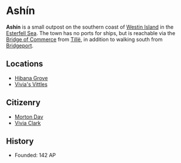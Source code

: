 # Ashín

**Ashín** is a small outpost on the southern coast of [Westin Island](../../../../ch-4-esterfell-gazetteer/esterfell/lenya/esterfell-sea/westin-island/) in the [Esterfell Sea](../../../../ch-4-esterfell-gazetteer/esterfell/lenya/esterfell-sea/). The town has no ports for ships, but is reachable via the [Bridge of Commerce](../road-of-commerce.md) from [Tillë](../tille.md), in addition to walking south from [Bridgeport](../bridgeport/).

## Locations

- [Hibana Grove](../../../../ch-4-esterfell-gazetteer/esterfell/lenya/esterfell-sea/westin-island/hibana-grove.md)
- [Vivia's Vittles](../../../organizations/vivias-vittles/)

## Citizenry

- [Morton Dav](../citizenry/morton-dav.md)
- [Vivia Clark](../../../organizations/vivias-vittles/members/vivia-clark.md)

## History

- Founded: 142 AP
